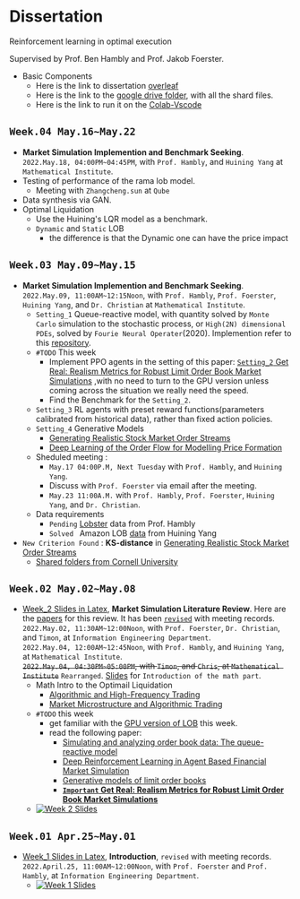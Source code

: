 # Dissertation

Reinforcement learning in optimal execution

Supervised by Prof. Ben Hambly and Prof. Jakob Foerster.

<!-- [![Open In Colab](https://colab.research.google.com/assets/colab-badge.svg)](https://drive.google.com/file/d/10jy4Z4Vb_D0miQY21NnhhNnac0cTEwCI/view?usp=sharing) -->

* Basic Components
  * Here is the link to dissertation [overleaf](https://www.overleaf.com/8586558697psrwmhswmvyc)
  * Here is the link to the [google drive folder](https://drive.google.com/drive/folders/1Ta5N33J8PjD9tZH2OyeXcnMtxd1vS-mT?usp=sharing), with all the shard files.
  * Here is the link to run it on the [Colab-Vscode](https://colab.research.google.com/drive/1QZjz5Q6rIEoTdrgC0N56EiTSorW-Xaqq?usp=sharing)

## `Week.04 May.16~May.22`
* **Market Simulation Implemention and Benchmark Seeking**. 
 </br>`2022.May.18, 04:00PM~04:45PM`, with `Prof. Hambly`, and `Huining Yang` at `Mathematical Institute`.
* Testing of performance of the rama lob model.
  * Meeting with `Zhangcheng.sun` at `Qube `
* Data synthesis via GAN.
* Optimal Liquidation
  * Use the Huining's LQR model as a benchmark.
  * `Dynamic` and `Static` LOB
    * the difference is that the Dynamic one can have the price impact 

## `Week.03 May.09~May.15`
* **Market Simulation Implemention and Benchmark Seeking**.
  </br>`2022.May.09, 11:00AM~12:15Noon`, with `Prof. Hambly`, `Prof. Foerster`, `Huining Yang`, and `Dr. Christian` at `Mathematical Institute`.
  * `Setting_1` Queue-reactive model, with quantity solved by `Monte Carlo` simulation to the stochastic process, or `High(2N) dimensional PDEs`, solved by `Fourie Neural Operater`(2020). Implemention refer to this [repository](https://github.com/KangOxford/Fourier-Transformer).
  * `#TODO` This week
    * Implement PPO agents in the setting of this paper: [`Setting_2` Get Real: Realism Metrics for Robust Limit Order Book Market Simulations](https://drive.google.com/file/d/1QpmPRC4Wm32QfS8uvjhY66T0AQTSu6LM/view?usp=sharing) ,with no need to turn to the GPU version unless coming across the situation we really need the speed. 
    * Find the Benchmark for the `Setting_2`.
  * `Setting_3` RL agents with preset reward functions(parameters calibrated from historical data), rather than fixed action policies.
  * `Setting_4` Generative Models
    * [Generating Realistic Stock Market Order Streams](https://drive.google.com/file/d/1zX1tQfpPaMCSeK7KWcx8x2UhSRsvbQYh/view?usp=sharing) 
    * [Deep Learning of the Order Flow for Modelling Price Formation](https://drive.google.com/file/d/1ohi-dCJf7uiGsYSh8x6Jkd_eYr0sFr2D/view?usp=sharing)
  * Sheduled meeting : 
    * `May.17 04:00P.M, Next Tuesday` with `Prof. Hambly`, and `Huining Yang`.
    * Discuss with  `Prof. Foerster` via email after the meeting.
    * `May.23 11:00A.M.` with  `Prof. Hambly`, `Prof. Foerster`, `Huining Yang`, and `Dr. Christian`.
  * Data requirements
    * `Pending` [Lobster](https://lobsterdata.com/) data from Prof. Hambly
    * `Solved ` Amazon LOB [data](https://drive.google.com/file/d/13aazGzyp6MqhwZDs--TRR2WQu9uo5TI7/view?usp=sharing) from Huining Yang
* `New Criterion Found` : **KS-distance** in [Generating Realistic Stock Market Order Streams](https://drive.google.com/file/d/1UYb4mNsqTcfmy25oxcqRqy8qoAXbSuOr/view?usp=sharing)
  * [Shared folders from Cornell University](https://drive.google.com/drive/folders/1lxM0_JTE4FrqS-2AJgyqRVxfIyVAqQmm?usp=sharing)


## `Week.02 May.02~May.08`
* [Week_2 Slides in Latex](https://www.overleaf.com/9548188445gqpcppdvxbrf), **Market Simulation Literature Review**. Here are the [papers](https://drive.google.com/drive/folders/15qHlvRmFMd_oaMlqXxRFkLD64gnkAPcy?usp=sharing) for this review. It has been [`revised`](https://www.overleaf.com/9548188445gqpcppdvxbrf) with meeting records.
  </br>`2022.May.02, 11:30AM~12:00Noon`, with `Prof. Foerster`, `Dr. Christian`, and `Timon`, at `Information Engineering Department`.
  </br>`2022.May.04, 12:00AM~12:45Noon`, with `Prof. Hambly`, and `Huining Yang`, at `Mathematical Institute`.
  </br>~~`2022.May.04, 04:30PM~05:00PM`, with `Timon`, and `Chris`, at `Mathematical Institute`~~ `Rearranged`. [Slides](https://www.overleaf.com/7776181439bdmxqpfsrsgp) for `Introduction of the math part`.
  * Math Intro to the Optimail Liquidation
      * [Algorithmic and High-Frequency Trading](https://drive.google.com/file/d/1RROKPIsICQnoc6jPudeSk4wTkgsh777h/view?usp=sharing) 
      * [Market Microstructure and Algorithmic Trading](https://drive.google.com/file/d/1wBDATDeOrFL10NuHgy7gdA3AYIinx_y7/view?usp=sharing)
  * `#TODO` this week
      * get familiar with the [GPU version of LOB](https://github.com/KangOxford/Dissertation/blob/main/market%20sim.ipynb) this week.
      * read the following paper:
        * [Simulating and analyzing order book data: The queue-reactive model](https://drive.google.com/file/d/1rJd7TxzcZSoQipzNI9asJ_DwCUhqEVB4/view?usp=sharing)
        * [Deep Reinforcement Learning in Agent Based Financial Market Simulation](https://drive.google.com/file/d/1k8URGCP06wvm2J5Se7m11iq9KAkkqv0B/view?usp=sharing)
        * [Generative models of limit order books](https://drive.google.com/file/d/1_rxMUxZsnmNJG4ytfgnenvw0HTTy-P9D/view?usp=sharing)
        * **[`Important` Get Real: Realism Metrics for Robust Limit Order Book Market Simulations](https://drive.google.com/file/d/1QpmPRC4Wm32QfS8uvjhY66T0AQTSu6LM/view?usp=sharing)**
  * [![Week 2 Slides](https://github.com/KangOxford/Dissertation/blob/main/static/Snipaste_2022-05-02_05-45-57.png?raw=true)](https://drive.google.com/file/d/1TqkdstZFrnRDiwFLoJaF078_EWiFs2pn/view?usp=sharing)


## `Week.01 Apr.25~May.01`
* [Week_1 Slides in Latex](https://www.overleaf.com/8586558697psrwmhswmvyc), **Introduction**, `revised` with meeting records. 
  </br>`2022.April.25, 11:00AM~12:00Noon`, with `Prof. Foerster` and `Prof. Hambly`, at `Information Engineering Department`.
  * [![Week 1 Slides](https://github.com/KangOxford/Dissertation/blob/main/static/Snipaste_2022-05-01_17-09-15.png?raw=true)](https://drive.google.com/file/d/1gqLcS46IOkqJgZbIBukd3N5wH4IrHiGd/view?usp=sharing)






